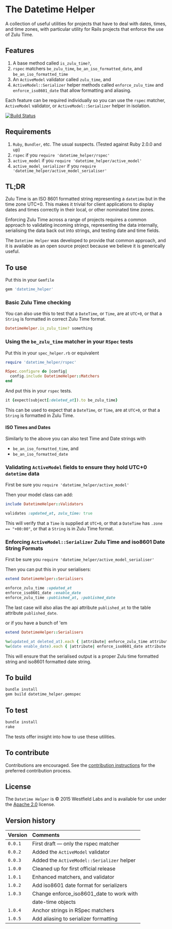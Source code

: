 # The Datetime Helper

A collection of useful utilities for projects that have to deal with dates, times, and time zones, with particular utility for Rails projects that enforce the use of Zulu Time.

## Features

1. A base method called `is_zulu_time?`,
2. `rspec` matchers `be_zulu_time`, `be_an_iso_formatted_date`, and `be_an_iso_formatted_time`
3. An `ActiveModel` validator called `zulu_time`, and
4. `ActiveModel::Serializer` helper methods called `enforce_zulu_time` and `enforce_iso8601_date` that allow formatting and aliasing.

Each feature can be required individually so you can use the `rspec` matcher, `ActiveModel` validator, or `ActiveModel::Serializer` helper in isolation.

[![Build Status](https://travis-ci.org/westfieldlabs/datetime_helper.svg?branch=master)](https://travis-ci.org/westfieldlabs/datetime_helper)

## Requirements

1. `Ruby`, `Bundler`, etc. The usual suspects. (Tested against Ruby 2.0.0 and up)
2. `rspec` if you `require 'datetime_helper/rspec'`
3. `active_model` if you `require 'datetime_helper/active_model'`
4. `active_model_serializer` if you `require 'datetime_helper/active_model_serialiser'`

## TL;DR

Zulu Time is an ISO 8601 formatted string representing a `datetime` but in the time zone UTC+0. This makes it trivial for client applications to display dates and times correctly in their local, or other nominated time zones.

Enforcing Zulu Time across a range of projects requires a common approach to validating incoming strings, representing the data internally, serialising the data back out into strings, and testing date and time fields.

The `Datetime Helper` was developed to provide that common approach, and it is available as an open source project because we believe it is generically useful.

## To use

Put this in your `Gemfile`

```ruby
gem 'datetime_helper'
```

### Basic Zulu Time checking

You can also use this to test that a `DateTime`, or `Time`, are at `UTC+0`, or
that a `String` is formatted in correct Zulu Time format.

```ruby
DatetimeHelper.is_zulu_time? something
```

### Using the `be_zulu_time` matcher in your `RSpec` tests

Put this in your `spec_helper.rb` or equivalent

```ruby
require 'datetime_helper/rspec'

RSpec.configure do |config|
  config.include DatetimeHelper::Matchers
end
```

And put this in your `rspec` tests.

```ruby
it {expect(subject[:deleted_at]).to be_zulu_time}
```

This can be used to expect that a `DateTime`, or `Time`, are at `UTC+0`, or that a `String` is formatted in Zulu Time.

#### ISO Times and Dates

Similarly to the above you can also test Time and Date strings with

* `be_an_iso_formatted_time`, and
* `be_an_iso_formatted_date`

### Validating `ActiveModel` fields to ensure they hold UTC+0 `datetime` data

First be sure you `require 'datetime_helper/active_model'`

Then your model class can add:

```ruby
include DatetimeHelper::Validators

validates :updated_at, zulu_time: true
```

This will verify that a `Time` is supplied at `UTC+0`,
or that a `DateTime` has `.zone == "+00:00"`,
or that a `String` is in Zulu Time format.

### Enforcing `ActiveModel::Serializer`  Zulu Time and iso8601 Date String Formats

First be sure you `require 'datetime_helper/active_model_serialiser'`

Then you can put this in your serialisers:

```ruby
extend DatetimeHelper::Serialisers

enforce_zulu_time :updated_at
enforce_iso8601_date :enable_date
enforce_zulu_time :published_at, :published_date
```

The last case will also alias the api attribute `published_at` to the table attribute `published_date`.

or if you have a bunch of 'em

```ruby
extend DatetimeHelper::Serialisers

%w(updated_at deleted_at).each { |attribute| enforce_zulu_time attribute }
%w(date enable_date).each { |attribute| enforce_iso8601_date attribute }
```

This will ensure that the serialised output is a proper Zulu time formatted
string and iso8601 formatted date string.

## To build

```sh
bundle install
gem build datetime_helper.gemspec
```

## To test

```sh
bundle install
rake
```

The tests offer insight into how to use these utilities.

## To contribute

Contributions are encouraged. See the [contribution instructions](contributing.md) for the preferred contribution process.

## License

The `Datetime Helper` is © 2015 Westfield Labs and is available for use under the [Apache 2.0](LICENSE) license.

## Version history

|Version| Comments                                   |
|:------|:-------------------------------------------|
|`0.0.1`| First draft — only the rspec matcher       |
|`0.0.2`| Added the `ActiveModel` validator          |
|`0.0.3`| Added the `ActiveModel::Serializer` helper |
|`1.0.0`| Cleaned up for first official release      |
|`1.0.1`| Enhanced matchers, and validator           |
|`1.0.2`| Add iso8601 date format for serializers    |
|`1.0.3`| Change enforce_iso8601_date to work with   |
|       | date-time objects                          |
|`1.0.4`| Anchor strings in RSpec matchers           |
|`1.0.5`| Add aliasing to serializer formatting      |
